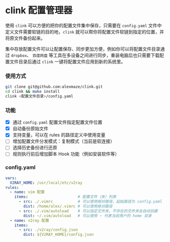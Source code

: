 # clink 配置管理器


使用 `clink` 可以方便的把你的配置文件集中保存，只需要在 `config.yaml` 文件中定义文件需要软链的目的地，`clink` 就可以帮你将配置文件软链到指定的位置，并将原文件备份起来。

集中存放配置文件可以让配置保存、同步更加方便，例如你可以将配置文件目录通过 `dropbox`、 `百度网盘` 等工具在多设备之间进行同步，重装电脑后也只需要下载配置文件目录后通过 `clink` 一键将配置文件应用到新的系统里。

### 使用方式

```sh
git clone git@github.com:alexmaze/clink.git
cd clink && make install
clink <配置文件目录>/config.yaml
```

### 功能

- [x] 通过 `config.yaml` 配置文件指定配置文件位置
- [x] 自动备份原始文件
- [x] 支持变量，可以在 rules 的路径定义中使用变量
- [ ] 增加配置文件分发模式：复制模式（当前是软连接）
- [ ] 选择历史备份进行还原
- [ ] 规则执行前后增加脚本 Hook 功能（例如安装软件等）

### config.yaml

```yaml
vars:
  V2RAY_HOME: /usr/local/etc/v2ray
rules:
  - name: vim 配置
    items:                      # 配置文件（夹）列表
      - src: ./.vimrc           # 可以使用相对路径，起始路径为 config.yaml 文件所在目录
        dist: /home/alex/.vimrc # 可以使用绝对路径
      - src: ./.vim/autoload    # 可以指定文件夹，不存在的文件夹会自动创建
        dist: ~/.vim/autoload   # 可以使用 ~ 代表当前用户的 home 目录
  - name: v2ray 配置
    items:
      - src: ./v2ray/config.json
        dist: ${V2RAY_HOME}/config.json
```
